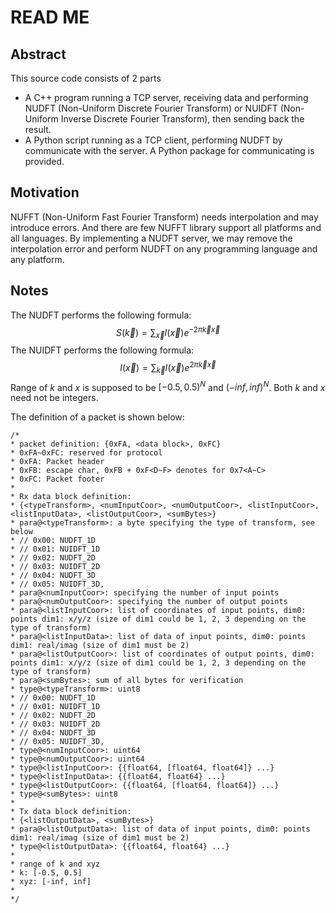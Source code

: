 # READ ME
## Abstract
This source code consists of 2 parts
- A C++ program running a TCP server, receiving data and performing NUDFT (Non-Uniform Discrete Fourier Transform) or NUIDFT (Non-Uniform Inverse Discrete Fourier Transform), then sending back the result.
- A Python script running as a TCP client, performing NUDFT by communicate with the server. A Python package for communicating is provided.

## Motivation
NUFFT (Non-Uniform Fast Fourier Transform) needs interpolation and may introduce errors. And there are few NUFFT library support all platforms and all languages. By implementing a NUDFT server, we may remove the interpolation error and perform NUDFT on any programming language and any platform.

## Notes
The NUDFT performs the following formula:
$$
S(\vec{k}) = \sum_{\vec{x}}{I(\vec{x})e^{-2 \pi \vec{k} \vec{x}}}
$$
The NUIDFT performs the following formula:
$$
I(\vec{x}) = \sum_{\vec{k}}{I(\vec{x})e^{2 \pi \vec{k} \vec{x}}}
$$
Range of $k$ and $x$ is supposed to be $[-0.5, 0.5)^{N}$ and $(-inf, inf)^{N}$. Both $k$ and $x$ need not be integers.

The definition of a packet is shown below:
```
/*
* packet definition: {0xFA, <data block>, 0xFC}
* 0xFA~0xFC: reserved for protocol
* 0xFA: Packet header
* 0xFB: escape char, 0xFB + 0xF<D~F> denotes for 0x7<A~C>
* 0xFC: Packet footer
*
* Rx data block definition:
* {<typeTransform>, <numInputCoor>, <numOutputCoor>, <listInputCoor>, <listInputData>, <listOutputCoor>, <sumBytes>}
* para@<typeTransform>: a byte specifying the type of transform, see below
* // 0x00: NUDFT_1D
* // 0x01: NUIDFT_1D
* // 0x02: NUDFT_2D
* // 0x03: NUIDFT_2D
* // 0x04: NUDFT_3D
* // 0x05: NUIDFT_3D,
* para@<numInputCoor>: specifying the number of input points
* para@<numOutputCoor>: specifying the number of output points
* para@<listInputCoor>: list of coordinates of input points, dim0: points dim1: x/y/z (size of dim1 could be 1, 2, 3 depending on the type of transform)
* para@<listInputData>: list of data of input points, dim0: points dim1: real/imag (size of dim1 must be 2)
* para@<listOutputCoor>: list of coordinates of output points, dim0: points dim1: x/y/z (size of dim1 could be 1, 2, 3 depending on the type of transform)
* para@<sumBytes>: sum of all bytes for verification
* type@<typeTransform>: uint8
* // 0x00: NUDFT_1D
* // 0x01: NUIDFT_1D
* // 0x02: NUDFT_2D
* // 0x03: NUIDFT_2D
* // 0x04: NUDFT_3D
* // 0x05: NUIDFT_3D,
* type@<numInputCoor>: uint64
* type@<numOutputCoor>: uint64
* type@<listInputCoor>: {{float64, [float64, float64]} ...}
* type@<listInputData>: {{float64, float64} ...}
* type@<listOutputCoor>: {{float64, [float64, float64]} ...}
* type@<sumBytes>: uint8
*
* Tx data block definition:
* {<listOutputData>, <sumBytes>}
* para@<listOutputData>: list of data of input points, dim0: points dim1: real/imag (size of dim1 must be 2)
* type@<listOutputData>: {{float64, float64} ...}
*
* range of k and xyz
* k: [-0.5, 0.5]
* xyz: [-inf, inf]
*
*/
```